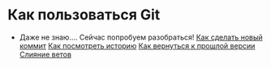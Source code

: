 # Как пользоваться Git
- Даже не знаю....
Сейчас попробуем разобраться!
[Как сделать новый коммит](./commit_help.md)
[Как посмотреть историю](./log_help.md)
[Как вернуться к прошлой версии](./reset_help.md)
[Слияние ветов](./merge_help.md)
